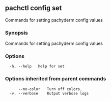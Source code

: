 ## pachctl config set

Commands for setting pachyderm config values

### Synopsis

Commands for setting pachyderm config values

### Options

```
  -h, --help   help for set
```

### Options inherited from parent commands

```
      --no-color   Turn off colors.
  -v, --verbose    Output verbose logs
```
